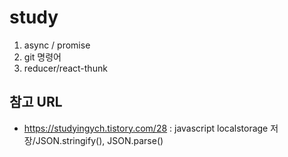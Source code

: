 # study
1. async / promise
2. git 명령어
3. reducer/react-thunk

## 참고 URL
- https://studyingych.tistory.com/28 : javascript localstorage 저장/JSON.stringify(), JSON.parse()
